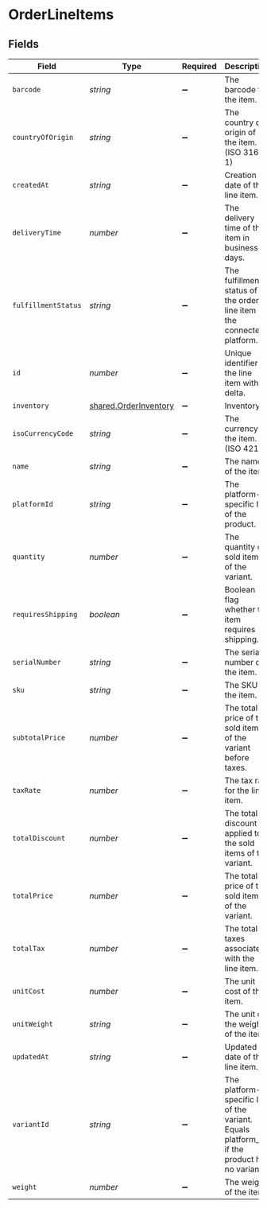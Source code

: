 # OrderLineItems


## Fields

| Field                                                                                       | Type                                                                                        | Required                                                                                    | Description                                                                                 |
| ------------------------------------------------------------------------------------------- | ------------------------------------------------------------------------------------------- | ------------------------------------------------------------------------------------------- | ------------------------------------------------------------------------------------------- |
| `barcode`                                                                                   | *string*                                                                                    | :heavy_minus_sign:                                                                          | The barcode for the item.                                                                   |
| `countryOfOrigin`                                                                           | *string*                                                                                    | :heavy_minus_sign:                                                                          | The country of origin of the item. (ISO 3166-1)                                             |
| `createdAt`                                                                                 | *string*                                                                                    | :heavy_minus_sign:                                                                          | Creation date of the line item.                                                             |
| `deliveryTime`                                                                              | *number*                                                                                    | :heavy_minus_sign:                                                                          | The delivery time of the item in business days.                                             |
| `fulfillmentStatus`                                                                         | *string*                                                                                    | :heavy_minus_sign:                                                                          | The fulfillment status of the order line item on the connected platform.                    |
| `id`                                                                                        | *number*                                                                                    | :heavy_minus_sign:                                                                          | Unique identifier of the line item within delta.                                            |
| `inventory`                                                                                 | [shared.OrderInventory](../../models/shared/orderinventory.md)                              | :heavy_minus_sign:                                                                          | Inventory.                                                                                  |
| `isoCurrencyCode`                                                                           | *string*                                                                                    | :heavy_minus_sign:                                                                          | The currency of the item. (ISO 4217).                                                       |
| `name`                                                                                      | *string*                                                                                    | :heavy_minus_sign:                                                                          | The name of the item.                                                                       |
| `platformId`                                                                                | *string*                                                                                    | :heavy_minus_sign:                                                                          | The platform-specific ID of the product.                                                    |
| `quantity`                                                                                  | *number*                                                                                    | :heavy_minus_sign:                                                                          | The quantity of sold items of the variant.                                                  |
| `requiresShipping`                                                                          | *boolean*                                                                                   | :heavy_minus_sign:                                                                          | Boolean flag whether the item requires shipping.                                            |
| `serialNumber`                                                                              | *string*                                                                                    | :heavy_minus_sign:                                                                          | The serial number of the item.                                                              |
| `sku`                                                                                       | *string*                                                                                    | :heavy_minus_sign:                                                                          | The SKU of the item.                                                                        |
| `subtotalPrice`                                                                             | *number*                                                                                    | :heavy_minus_sign:                                                                          | The total price of the sold items of the variant before taxes.                              |
| `taxRate`                                                                                   | *number*                                                                                    | :heavy_minus_sign:                                                                          | The tax rate for the line item.                                                             |
| `totalDiscount`                                                                             | *number*                                                                                    | :heavy_minus_sign:                                                                          | The total discount applied to the sold items of the variant.                                |
| `totalPrice`                                                                                | *number*                                                                                    | :heavy_minus_sign:                                                                          | The total price of the sold items of the variant.                                           |
| `totalTax`                                                                                  | *number*                                                                                    | :heavy_minus_sign:                                                                          | The total taxes associated with the line item.                                              |
| `unitCost`                                                                                  | *number*                                                                                    | :heavy_minus_sign:                                                                          | The unit cost of the item.                                                                  |
| `unitWeight`                                                                                | *string*                                                                                    | :heavy_minus_sign:                                                                          | The unit of the weight of the item.                                                         |
| `updatedAt`                                                                                 | *string*                                                                                    | :heavy_minus_sign:                                                                          | Updated date of the line item.                                                              |
| `variantId`                                                                                 | *string*                                                                                    | :heavy_minus_sign:                                                                          | The platform-specific ID of the variant. Equals platform_id if the product has no variants. |
| `weight`                                                                                    | *number*                                                                                    | :heavy_minus_sign:                                                                          | The weight of the item.                                                                     |